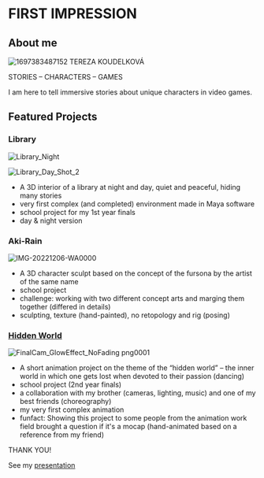# FIRST IMPRESSION

## About me
![1697383487152](https://github.com/TessCreative/english-for-designers/assets/149793815/df45a5f4-2507-403a-9e2f-ddcc499fe37a)
TEREZA KOUDELKOVÁ

STORIES – CHARACTERS – GAMES

I am here to tell immersive stories about unique characters in video games.

## Featured Projects

### Library
![Library_Night](https://github.com/TessCreative/english-for-designers/assets/149793815/a19b2e17-53d6-4616-a094-202a10c24def)

![Library_Day_Shot_2](https://github.com/TessCreative/english-for-designers/assets/149793815/b59871c7-38e9-4346-bf5e-c2977ff8fbce)
- A 3D interior of a library at night and day, quiet and peaceful, hiding many stories
- very first complex (and completed) environment made in Maya software
- school project for my 1st year finals
- day & night version

### Aki-Rain
![IMG-20221206-WA0000](https://github.com/TessCreative/english-for-designers/assets/149793815/016d06a3-c5ba-4c01-871b-09559cef1239)
- A 3D character sculpt based on the concept of the fursona by the artist of the same name
- school project
- challenge: working with two different concept arts and marging them together (differed in details)
- sculpting, texture (hand-painted), no retopology and rig (posing)

### [Hidden World](https://youtu.be/mKqspzBNTH8)
  ![FinalCam_GlowEffect_NoFading png0001](https://github.com/TessCreative/english-for-designers/assets/149793815/04a985f9-b17b-40e8-8ee4-4938805a37e2)
- A short animation project on the theme of the “hidden world” – the inner world in which one gets lost when devoted to their passion (dancing)
- school project (2nd year finals)
- a collaboration with my brother (cameras, lighting, music) and one of my best friends (choreography)
- my very first complex animation
- funfact: Showing this project to some people from the animation work field brought a question if it's a mocap (hand-animated based on a reference from my friend)


THANK YOU!

See my [presentation](https://www.canva.com/design/DAFzyQPEQXg/Juk2QSs77XM8zXCNxTtVdQ/view?utm_content=DAFzyQPEQXg&utm_campaign=designshare&utm_medium=link&utm_source=editor)
